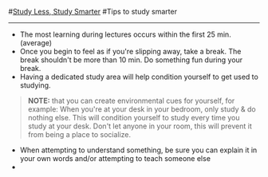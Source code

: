 #[Study Less, Study Smarter](https://www.youtube.com/watch?v=IlU-zDU6aQ0) 
#Tips to study smarter
***
* The most learning during lectures occurs within the first 25 min. (average)
* Once you begin to feel as if you're slipping away, take a break. The break shouldn't be more than 10 min. Do something fun during your break.
* Having a dedicated study area will help condition yourself to get used to studying. 
> **NOTE:** that you can create environmental cues for yourself, for example: When you're at your desk in your bedroom, only study & do nothing else. This will condition yourself to study every time you study at your desk. Don't let anyone in your room, this will prevent it from being a place to socialize.
* When attempting to understand something, be sure you can explain it in your own words and/or attempting to teach someone else
* 
